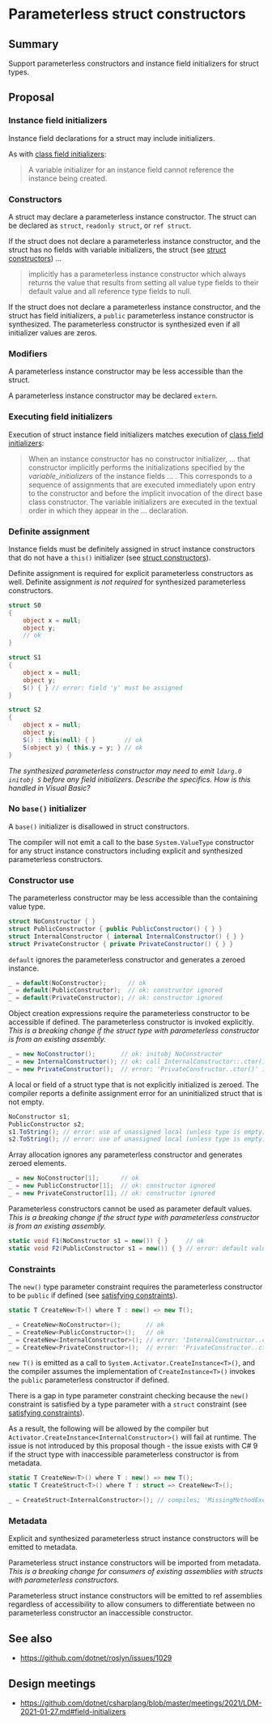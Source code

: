 # Parameterless struct constructors

## Summary

Support parameterless constructors and instance field initializers for struct types.

## Proposal

### Instance field initializers
Instance field declarations for a struct may include initializers.

As with [class field initializers](https://github.com/dotnet/csharplang/blob/master/spec/classes.md#instance-field-initialization):
> A variable initializer for an instance field cannot reference the instance being created. 

### Constructors
A struct may declare a parameterless instance constructor.
The struct can be declared as `struct`, `readonly struct`, or `ref struct`.

If the struct does not declare a parameterless instance constructor, and the struct has no fields with variable initializers, the struct (see [struct constructors](https://github.com/dotnet/csharplang/blob/master/spec/structs.md#constructors)) ...
> implicitly has a parameterless instance constructor which always returns the value that results from setting all value type fields to their default value and all reference type fields to null.

If the struct does not declare a parameterless instance constructor, and the struct has field initializers, a `public` parameterless instance constructor is synthesized.
The parameterless constructor is synthesized even if all initializer values are zeros.

### Modifiers
A parameterless instance constructor may be less accessible than the struct.

A parameterless instance constructor may be declared `extern`.

### Executing field initializers
Execution of struct instance field initializers matches execution of [class field initializers](https://github.com/dotnet/csharplang/blob/master/spec/classes.md#instance-variable-initializers):
> When an instance constructor has no constructor initializer, ... that constructor implicitly performs the initializations specified by the _variable_initializers_ of the instance fields ... . This corresponds to a sequence of assignments that are executed immediately upon entry to the constructor and before the implicit invocation of the direct base class constructor. The variable initializers are executed in the textual order in which they appear in the ... declaration.

### Definite assignment
Instance fields must be definitely assigned in struct instance constructors that do not have a `this()` initializer (see [struct constructors](https://github.com/dotnet/csharplang/blob/master/spec/structs.md#constructors)).

Definite assignment is required for explicit parameterless constructors as well.
Definite assignment _is not required_ for synthesized parameterless constructors.
```csharp
struct S0
{
    object x = null;
    object y;
    // ok
}

struct S1
{
    object x = null;
    object y;
    S() { } // error: field 'y' must be assigned
}

struct S2
{
    object x = null;
    object y;
    S() : this(null) { }        // ok
    S(object y) { this.y = y; } // ok
}
```

_The synthesized parameterless constructor may need to emit `ldarg.0 initobj S` before any field initializers. Describe the specifics. How is this handled in Visual Basic?_

### No `base()` initializer
A `base()` initializer is disallowed in struct constructors.

The compiler will not emit a call to the base `System.ValueType` constructor for any struct instance constructors including explicit and synthesized parameterless constructors.

### Constructor use

The parameterless constructor may be less accessible than the containing value type.
```csharp
struct NoConstructor { }
struct PublicConstructor { public PublicConstructor() { } }
struct InternalConstructor { internal InternalConstructor() { } }
struct PrivateConstructor { private PrivateConstructor() { } }
```

`default` ignores the parameterless constructor and generates a zeroed instance.
```csharp
_ = default(NoConstructor);      // ok
_ = default(PublicConstructor);  // ok: constructor ignored
_ = default(PrivateConstructor); // ok: constructor ignored
```

Object creation expressions require the parameterless constructor to be accessible if defined.
The parameterless constructor is invoked explicitly.
_This is a breaking change if the struct type with parameterless constructor is from an existing assembly._
```csharp
_ = new NoConstructor();       // ok: initobj NoConstructor
_ = new InternalConstructor(); // ok: call InternalConstructor::.ctor()
_ = new PrivateConstructor();  // error: 'PrivateConstructor..ctor()' is inaccessible
```

A local or field of a struct type that is not explicitly initialized is zeroed.
The compiler reports a definite assignment error for an uninitialized struct that is not empty. 
```csharp
NoConstructor s1;
PublicConstructor s2;
s1.ToString(); // error: use of unassigned local (unless type is empty)
s2.ToString(); // error: use of unassigned local (unless type is empty)
```

Array allocation ignores any parameterless constructor and generates zeroed elements.
```csharp
_ = new NoConstructor[1];      // ok
_ = new PublicConstructor[1];  // ok: constructor ignored
_ = new PrivateConstructor[1]; // ok: constructor ignored
```

Parameterless constructors cannot be used as parameter default values.
_This is a breaking change if the struct type with parameterless constructor is from an existing assembly._
```csharp
static void F1(NoConstructor s1 = new()) { }     // ok
static void F2(PublicConstructor s1 = new()) { } // error: default value must be constant
```

### Constraints
The `new()` type parameter constraint requires the parameterless constructor to be `public` if defined (see [satisfying constraints](https://github.com/dotnet/csharplang/blob/master/spec/types.md#satisfying-constraints)).
```csharp
static T CreateNew<T>() where T : new() => new T();

_ = CreateNew<NoConstructor>();       // ok
_ = CreateNew<PublicConstructor>();   // ok
_ = CreateNew<InternalConstructor>(); // error: 'InternalConstructor..ctor()' is not public
_ = CreateNew<PrivateConstructor>();  // error: 'PrivateConstructor..ctor()' is not public
```

`new T()` is emitted as a call to `System.Activator.CreateInstance<T>()`, and the compiler assumes the implementation of `CreateInstance<T>()` invokes the `public` parameterless constructor if defined.

There is a gap in type parameter constraint checking because the `new()` constraint is satisfied by a type parameter with a `struct` constraint (see [satisfying constraints](https://github.com/dotnet/csharplang/blob/master/spec/types.md#satisfying-constraints)).

As a result, the following will be allowed by the compiler but `Activator.CreateInstance<InternalConstructor>()` will fail at runtime.
The issue is not introduced by this proposal though - the issue exists with C# 9 if the struct type with inaccessible parameterless constructor is from metadata.
```csharp
static T CreateNew<T>() where T : new() => new T();
static T CreateStruct<T>() where T : struct => CreateNew<T>();

_ = CreateStruct<InternalConstructor>(); // compiles; 'MissingMethodException' at runtime
```

### Metadata
Explicit and synthesized parameterless struct instance constructors will be emitted to metadata.

Parameterless struct instance constructors will be imported from metadata.
_This is a breaking change for consumers of existing assemblies with structs with parameterless constructors._

Parameterless struct instance constructors will be emitted to ref assemblies regardless of accessibility to allow consumers to differentiate between no parameterless constructor an inaccessible constructor.

## See also

- https://github.com/dotnet/roslyn/issues/1029

## Design meetings

- https://github.com/dotnet/csharplang/blob/master/meetings/2021/LDM-2021-01-27.md#field-initializers
